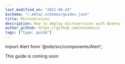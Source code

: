 ```yaml
---
last_modified_on: "2021-06-24"
$schema: "/.meta/.schemas/guides.json"
title: Microservices
description: How to deploy microservices with Qovery
author_github: https://github.com/evoxmusic
tags: ["type: guide"]
---
```


import Alert from '@site/src/components/Alert';

<Alert type="warning">

This guide is coming soon

</Alert>



